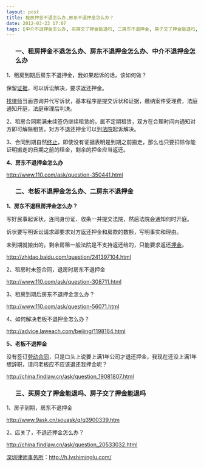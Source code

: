 ```yaml
---
layout: post
title: 租房押金不退怎么办,房东不退押金怎么办？
date: 2012-03-23 17:07
tags: [中介不退押金怎么办, 买房交了押金能退吗, 二房东不退押金, 房子交了押金能退吗, 押金, 深圳房产律师咨询, 老板不退押金怎么办]
---
```

<ol>
<h3>一、租房押金不退怎么办、房东不退押金怎么办、中介不退押金怎么办</h3>
</ol>
1、租房到期后房东不退押金，我如果起诉的话，该如何做？

保留<a href="http://h.lvshiminglu.com/law/216.html" target="_blank">证据</a>，可以诉讼解决，要求返还押金。

<a href="http://h.lvshiminglu.com/law/111.html" target="_blank">找律师</a>当面咨询并代写诉状，基本程序是提交诉状和证据，缴纳案件受理费，法庭通知开庭，法庭审理后判决。

2、租房合同期满未续签仍继续租赁的，属不定期租赁，双方在合理时间内通知对方即可解除租赁，对方不退还押金可以到<a href="http://h.lvshiminglu.com/law/686.html" target="_blank">法院</a>起诉解决。

3、合同到期自然<a href="http://h.lvshiminglu.com/law/715.html" target="_blank">终止</a>，即使没有证据表明是到期之前搬走，那么也只要扣除你能证明搬走的日期之前的租金，剩余的押金应当返还。

<strong>4、房东不退押金怎么办</strong>

http://www.110.com/ask/question-350441.html
<ol>
<h3>二、老板不退押金怎么办、二房东不退押金</h3>
</ol>
<strong>1、房东不退租房押金怎么办？</strong>

写好民事起诉状，连同身份证、收条一并提交法院，然后法院会通知何时开庭。

诉状要写明诉讼请求即要求对方返还押金和房款的数额，写明事实和理由。

未到期就搬出的，剩余房租一般法院是不支持返还给的，只能要求返还<a href="http://h.lvshiminglu.com/law/tag/%e6%8a%bc%e9%87%91" target="_blank">押金</a>。

http://zhidao.baidu.com/question/241397104.html

2、租房时未签合同，退房时房东不退押金

http://www.110.com/ask/question-308711.html

3、租房到期后房东不退押金怎么办？

http://www.110.com/ask/question-56071.html

4、如何解决老板不退押金怎么办？

http://advice.laweach.com/beijing/1198164.html

<strong>5、老板不退押金</strong>

没有签订<a href="http://h.lvshiminglu.com/law/694.html" target="_blank">劳动合同</a>，只是口头上说要上满1年公司才退还押金，我现在还没上满1年想辞职，请问老板应不应该退还我押金呢？

http://china.findlaw.cn/ask/question_19081807.html
<ol>
<h3>三、买房交了押金能退吗、房子交了押金能退吗</h3>
</ol>
1、房子到期，房东不退押金

http://www.9ask.cn/souask/q/q3900339.htm

2、店关了，不退还押金怎么办？

http://china.findlaw.cn/ask/question_20533032.html

<a href="http://h.lvshiminglu.com/">深圳律师事务所</a>：<a href="http://h.lvshiminglu.com/">http://h.lvshiminglu.com/</a>

